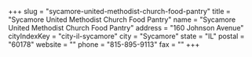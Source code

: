 +++
slug = "sycamore-united-methodist-church-food-pantry"
title = "Sycamore United Methodist Church Food Pantry"
name = "Sycamore United Methodist Church Food Pantry"
address = "160 Johnson Avenue"
cityIndexKey = "city-il-sycamore"
city = "Sycamore"
state = "IL"
postal = "60178"
website = ""
phone = "815-895-9113"
fax = ""
+++
